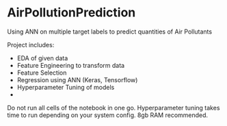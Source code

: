 # AirPollutionPrediction
Using ANN on multiple target labels to predict quantities of Air Pollutants

Project includes:
  - EDA of given data
  - Feature Engineering to transform data 
  - Feature Selection
  - Regression using ANN (Keras, Tensorflow)
  - Hyperparameter Tuning of models
  - 
Do not run all cells of the notebook in one go. Hyperparameter tuning takes time to run depending on your system config. 8gb RAM recommended.
